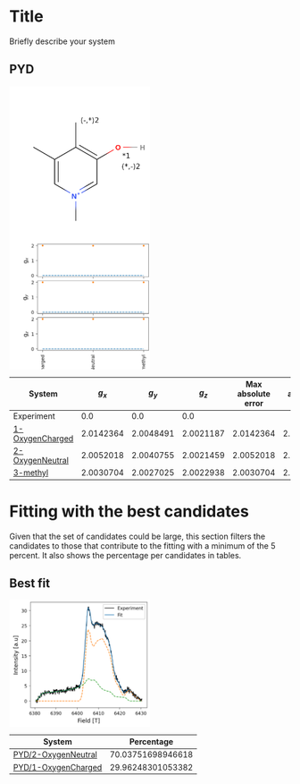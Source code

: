 # Title

Briefly describe your system


## PYD

<div style="display: flex;">
  <img src="PYD/molecule.png" alt="Image 1" width="50%">
</div>

<div style="display: flex;">
  <img src="PYD/gvalues.png" alt="Image 1" width="50%">
</div>

| System                                              | $g_x$     | $g_y$     | $g_z$     | Max absolute error | Mean absolute error |
|-----------------------------------------------------|-----------|-----------|-----------|--------------------|---------------------|
| Experiment                                          | 0.0       | 0.0       | 0.0       |                    |                     |
| [1-OxygenCharged](PYD/1-OxygenCharged/vmd_image.md) | 2.0142364 | 2.0048491 | 2.0021187 | 2.0142364          | 2.0070681           |
| [2-OxygenNeutral](PYD/2-OxygenNeutral/vmd_image.md) | 2.0052018 | 2.0040755 | 2.0021459 | 2.0052018          | 2.0038077           |
| [3-methyl](PYD/3-methyl/vmd_image.md)               | 2.0030704 | 2.0027025 | 2.0022938 | 2.0030704          | 2.0026889           |

# Fitting with the best candidates

Given that the set of candidates could be large, this section filters the
candidates to those that contribute to the fitting with a minimum of the 5
percent. It also shows the percentage per candidates in tables.

## Best fit

<div style="display: flex;">
  <img src="/best_fit_images/fitting2experiment1.png" alt="Image 1" width="50%">
</div>

| System | Percentage |
|--------|------------|
| [ PYD/2-OxygenNeutral ](./PYD/2-OxygenNeutral/vmd_image.md) | 70.03751698946618 |
| [ PYD/1-OxygenCharged ](./PYD/1-OxygenCharged/vmd_image.md) | 29.96248301053382 |

